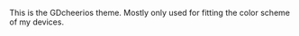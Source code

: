 <!-- Plugin description -->
This is the GDcheerios theme. Mostly only used for fitting the color scheme of my devices.
<!-- Plugin description end -->